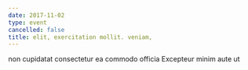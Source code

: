 ```yaml
---
date: 2017-11-02
type: event
cancelled: false
title: elit, exercitation mollit. veniam,
---
```

non cupidatat consectetur ea commodo officia Excepteur minim aute ut